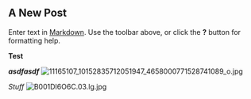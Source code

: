 ## A New Post

Enter text in [Markdown](http://daringfireball.net/projects/markdown/). Use the toolbar above, or click the **?** button for formatting help.

**Test**


_**asdfasdf**_
![11165107_10152835712051947_4658000771528741089_o.jpg]({{site.baseurl}}/media/11165107_10152835712051947_4658000771528741089_o.jpg)


_*Stuff*_
![B001DI6O6C.03.lg.jpg]({{site.baseurl}}/media/B001DI6O6C.03.lg.jpg)

